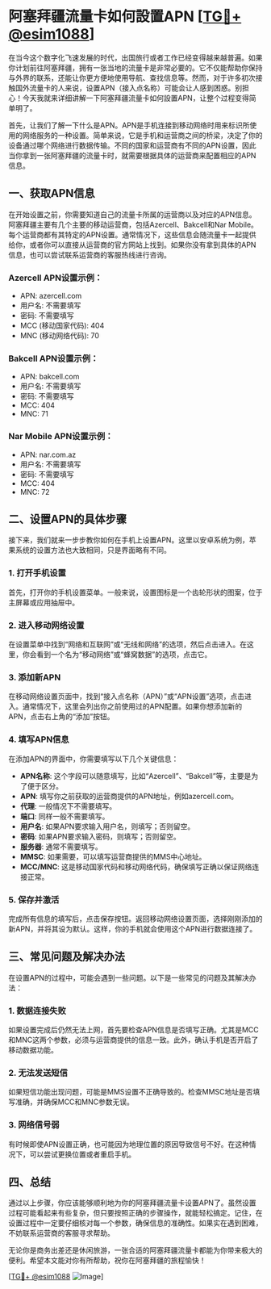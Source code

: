 # 阿塞拜疆流量卡如何設置APN [[TG💪+ @esim1088](https://t.me/s/esim1088)]

在当今这个数字化飞速发展的时代，出国旅行或者工作已经变得越来越普遍。如果你计划前往阿塞拜疆，拥有一张当地的流量卡是非常必要的。它不仅能帮助你保持与外界的联系，还能让你更方便地使用导航、查找信息等。然而，对于许多初次接触国外流量卡的人来说，设置APN（接入点名称）可能会让人感到困惑。别担心！今天我就来详细讲解一下阿塞拜疆流量卡如何設置APN，让整个过程变得简单明了。

首先，让我们了解一下什么是APN。APN是手机连接到移动网络时用来标识所使用的网络服务的一种设置。简单来说，它是手机和运营商之间的桥梁，决定了你的设备通过哪个网络进行数据传输。不同的国家和运营商有不同的APN设置，因此当你拿到一张阿塞拜疆的流量卡时，就需要根据具体的运营商来配置相应的APN信息。

## 一、获取APN信息

在开始设置之前，你需要知道自己的流量卡所属的运营商以及对应的APN信息。阿塞拜疆主要有几个主要的移动运营商，包括Azercell、Bakcell和Nar Mobile。每个运营商都有其特定的APN设置。通常情况下，这些信息会随流量卡一起提供给你，或者你可以直接从运营商的官方网站上找到。如果你没有拿到具体的APN信息，也可以尝试联系运营商的客服热线进行咨询。

### Azercell APN设置示例：
- APN: azercell.com
- 用户名: 不需要填写
- 密码: 不需要填写
- MCC (移动国家代码): 404
- MNC (移动网络代码): 70

### Bakcell APN设置示例：
- APN: bakcell.com
- 用户名: 不需要填写
- 密码: 不需要填写
- MCC: 404
- MNC: 71

### Nar Mobile APN设置示例：
- APN: nar.com.az
- 用户名: 不需要填写
- 密码: 不需要填写
- MCC: 404
- MNC: 72

## 二、设置APN的具体步骤

接下来，我们就来一步步教你如何在手机上设置APN。这里以安卓系统为例，苹果系统的设置方法也大致相同，只是界面略有不同。

### 1. 打开手机设置

首先，打开你的手机设置菜单。一般来说，设置图标是一个齿轮形状的图案，位于主屏幕或应用抽屉中。

### 2. 进入移动网络设置

在设置菜单中找到“网络和互联网”或“无线和网络”的选项，然后点击进入。在这里，你会看到一个名为“移动网络”或“蜂窝数据”的选项，点击它。

### 3. 添加新APN

在移动网络设置页面中，找到“接入点名称（APN）”或“APN设置”选项，点击进入。通常情况下，这里会列出你之前使用过的APN配置。如果你想添加新的APN，点击右上角的“添加”按钮。

### 4. 填写APN信息

在添加APN的界面中，你需要填写以下几个关键信息：

- **APN名称**: 这个字段可以随意填写，比如“Azercell”、“Bakcell”等，主要是为了便于区分。
- **APN**: 填写你之前获取的运营商提供的APN地址，例如azercell.com。
- **代理**: 一般情况下不需要填写。
- **端口**: 同样一般不需要填写。
- **用户名**: 如果APN要求输入用户名，则填写；否则留空。
- **密码**: 如果APN要求输入密码，则填写；否则留空。
- **服务器**: 通常不需要填写。
- **MMSC**: 如果需要，可以填写运营商提供的MMS中心地址。
- **MCC/MNC**: 这是移动国家代码和移动网络代码，确保填写正确以保证网络连接正常。

### 5. 保存并激活

完成所有信息的填写后，点击保存按钮。返回移动网络设置页面，选择刚刚添加的新APN，并将其设为默认。这样，你的手机就会使用这个APN进行数据连接了。

## 三、常见问题及解决办法

在设置APN的过程中，可能会遇到一些问题。以下是一些常见的问题及其解决办法：

### 1. 数据连接失败

如果设置完成后仍然无法上网，首先要检查APN信息是否填写正确。尤其是MCC和MNC这两个参数，必须与运营商提供的信息一致。此外，确认手机是否开启了移动数据功能。

### 2. 无法发送短信

如果短信功能出现问题，可能是MMS设置不正确导致的。检查MMSC地址是否填写准确，并确保MCC和MNC参数无误。

### 3. 网络信号弱

有时候即使APN设置正确，也可能因为地理位置的原因导致信号不好。在这种情况下，可以尝试更换位置或者重启手机。

## 四、总结

通过以上步骤，你应该能够顺利地为你的阿塞拜疆流量卡设置APN了。虽然设置过程可能看起来有些复杂，但只要按照正确的步骤操作，就能轻松搞定。记住，在设置过程中一定要仔细核对每一个参数，确保信息的准确性。如果实在遇到困难，不妨联系运营商的客服寻求帮助。

无论你是商务出差还是休闲旅游，一张合适的阿塞拜疆流量卡都能为你带来极大的便利。希望本文能对你有所帮助，祝你在阿塞拜疆的旅程愉快！

[[TG💪+ @esim1088](https://t.me/s/esim1088) ![Image](https://i.postimg.cc/4NQfJmqS/Snipaste-2025-05-13-00-14-12.png)]